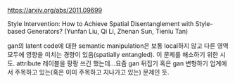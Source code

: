 https://arxiv.org/abs/2011.09699

Style Intervention: How to Achieve Spatial Disentanglement with
  Style-based Generators? (Yunfan Liu, Qi Li, Zhenan Sun, Tieniu Tan)

gan의 latent code에 대한 semantic manipulation은 보통 local하지 않고 다른 영역 모두에 영향을 미치는 경향이 있음(spatially entangled). 이 문제를 해소하기 위한 시도. attribute 레이블을 팡팡 쓰긴 했는데...요즘 gan 뒤집기 혹은 gan 변형하기 업계에서 주목하고 있는(혹은 이미 주목하고 지나가고 있는) 문제인 듯.